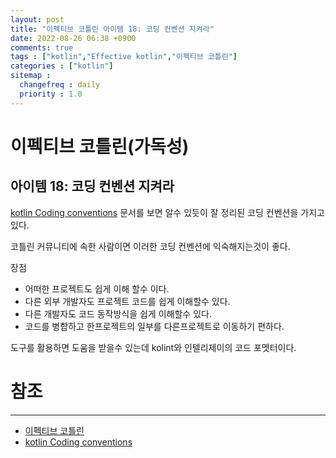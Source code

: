 ```yaml
---
layout: post
title: "이펙티브 코틀린 아이템 18: 코딩 컨벤션 지켜라"
date: 2022-08-26 06:38 +0900
comments: true
tags : ["kotlin","Effective kotlin","이펙티브 코틀린"]
categories : ["kotlin"]
sitemap :
  changefreq : daily
  priority : 1.0
---
```


# 이펙티브 코틀린(가독성)
## 아이템 18: 코딩 컨벤션 지켜라

[kotlin Coding conventions](https://kotlinlang.org/docs/coding-conventions.html) 문서를 보면 알수 있듯이 잘 정리된 코딩 컨벤션을 가지고 있다.

코틀린 커뮤니티에 속한 사람이면 이러한 코딩 컨벤션에 익숙해지는것이 좋다.

장점

* 어떠한 프로젝트도 쉽게 이해 할수 이다.
* 다른 외부 개발자도 프로젝트 코드를 쉽게 이해할수 있다.
* 다른 개발자도 코드 동작방식을 쉽게 이해할수 있다.
* 코드를 병합하고 한프로젝트의 일부를 다른프로젝트로 이동하기 편하다. 

도구를 활용하면 도움을 받을수 있는데 kolint와 인텔리제이의 코드 포멧터이다.



# 참조

-----
* [이펙티브 코틀린](http://www.yes24.com/Product/Goods/106225986)
* [kotlin Coding conventions](https://kotlinlang.org/docs/coding-conventions.html) 

